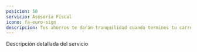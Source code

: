 ```yaml
---
posicion: 50
servicio: Asesoría Fiscal
icono: fa-euro-sign
descripcion: Tus ahorros te darán tranquilidad cuando termines tu carrera deportiva. Te ayudamos a invertirlos y sacarles rendimiento.
---
```

Descripción detallada del servicio
